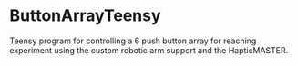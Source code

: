 # ButtonArrayTeensy
 Teensy program for controlling a 6 push button array for reaching experiment using the custom robotic arm support and the HapticMASTER.
